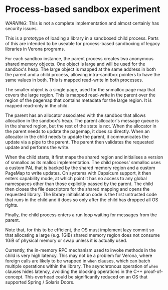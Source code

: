 Process-based sandbox experiment
================================

*WARNING*: This is not a complete implementation and almost certainly has security issues.

This is a prototype of loading a library in a sandboxed child process.
Parts of this are intended to be useable for process-based sandboxing of legacy libraries in Verona programs.

For each sandbox instance, the parent process creates two anonymous shared memory objects.
One object is large and will be used for the sandbox's heap.
The large object is mapped at the same address in both the parent and a child process, allowing intra-sandbox pointers to have the same values in both.
This is mapped read-write in both processes.

The smaller object is a single page, used for the snmalloc page map that covers the large region.
This is mapped read-write in the parent over the region of the pagemap that contains metadata for the large region.
It is mapped read-only in the child.

The parent has an allocator associated with the sandbox that allows allocation in the sandbox's heap.
The parent allocator's message queue is in the shared region, but the rest of the state is not.
When the allocator in the parent needs to update the pagemap, it does so directly.
When an allocator in the child needs to update the parent, it communicates the update via a pipe to the parent.
The parent then validates the requested update and performs the write.

When the child starts, it first maps the shared region and initialises a version of snmalloc as its malloc implementation.
The child process' snmalloc uses a custom PAL that is backed by the shared memory region and a custom PageMap to write updates.
On systems with Capsicum support, it then enters capability mode, at which point it has no access to any global namespaces other than those explicitly passed by the parent.
The child then closes the file descriptors for the shared mapping and opens the requested library.
The library initialisation code is the first untrusted code that runs in the child and it does so only after the child has dropped all OS rights.

Finally, the child process enters a run loop waiting for messages from the parent.

Note that, for this to be efficient, the OS must implement lazy commit so that allocating a large (e.g. 1GiB) shared memory region does not consume 1GiB of physical memory or swap unless it is actually used.

Currently, the in-memory RPC mechanism used to invoke methods in the child is very high latency.
This may not be a problem for Verona, where foreign calls are likely to be wrapped in `when` clauses, which can batch multiple operations within the library.
The asynchronous operation of `when` clauses hides latency, avoiding the blocking operations in the C++ proof-of-concept.
This overhead could be significantly reduced on an OS that supported Spring / Solaris Doors.
